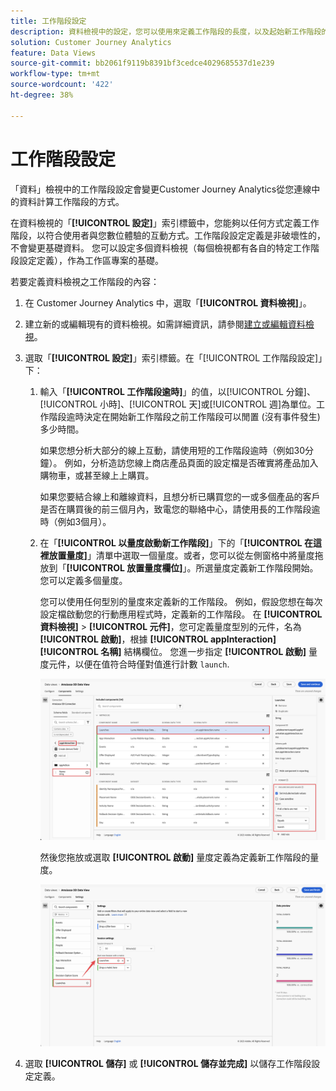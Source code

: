 ```yaml
---
title: 工作階段設定
description: 資料檢視中的設定，您可以使用來定義工作階段的長度，以及起始新工作階段的觸發條件
solution: Customer Journey Analytics
feature: Data Views
source-git-commit: bb2061f9119b8391bf3cedce4029685537d1e239
workflow-type: tm+mt
source-wordcount: '422'
ht-degree: 38%

---
```



# 工作階段設定

「資料」檢視中的工作階段設定會變更Customer Journey Analytics從您連線中的資料計算工作階段的方式。

在資料檢視的「**[!UICONTROL 設定]**」索引標籤中，您能夠以任何方式定義工作階段，以符合使用者與您數位體驗的互動方式。工作階段設定定義是非破壞性的，不會變更基礎資料。 您可以設定多個資料檢視（每個檢視都有各自的特定工作階段設定定義），作為工作區專案的基礎。

若要定義資料檢視之工作階段的內容：

1. 在 Customer Journey Analytics 中，選取「**[!UICONTROL 資料檢視]**」。

2. 建立新的或編輯現有的資料檢視。如需詳細資訊，請參閱[建立或編輯資料檢視](create-dataview.md)。

3. 選取「**[!UICONTROL 設定]**」索引標籤。在「[!UICONTROL 工作階段設定]」下：

   1. 輸入「**[!UICONTROL 工作階段逾時]**」的值，以[!UICONTROL 分鐘]、[!UICONTROL 小時]、[!UICONTROL 天]或[!UICONTROL 週]為單位。工作階段逾時決定在開始新工作階段之前工作階段可以閒置 (沒有事件發生) 多少時間。

      如果您想分析大部分的線上互動，請使用短的工作階段逾時（例如30分鐘）。 例如，分析造訪您線上商店產品頁面的設定檔是否確實將產品加入購物車，或甚至線上上購買。

      如果您要結合線上和離線資料，且想分析已購買您的一或多個產品的客戶是否在購買後的前三個月內，致電您的聯絡中心，請使用長的工作階段逾時（例如3個月）。


   2. 在「**[!UICONTROL 以量度啟動新工作階段]**」下的「**[!UICONTROL 在這裡放置量度]**」清單中選取一個量度。或者，您可以從左側窗格中將量度拖放到「**[!UICONTROL 放置量度欄位]**」。所選量度定義新工作階段開始。您可以定義多個量度。

      您可以使用任何型別的量度來定義新的工作階段。 例如，假設您想在每次設定檔啟動您的行動應用程式時，定義新的工作階段。 在 **[!UICONTROL 資料檢視]** > **[!UICONTROL 元件]**，您可定義量度型別的元件，名為 **[!UICONTROL 啟動]**，根據 **[!UICONTROL appInteraction]** **[!UICONTROL 名稱]** 結構欄位。 您進一步指定 **[!UICONTROL 啟動]** 量度元件，以便在值符合時僅對值進行計數 `launch`.

      ![應用程式互動量度元件啟動次數](assets/component-launches.png)

      然後您拖放或選取 **[!UICONTROL 啟動]** 量度定義為定義新工作階段的量度。

      ![工作階段設定啟動](assets/session-settings-launches-metric.png)



4. 選取 **[!UICONTROL 儲存]** 或 **[!UICONTROL 儲存並完成]** 以儲存工作階段設定定義。

